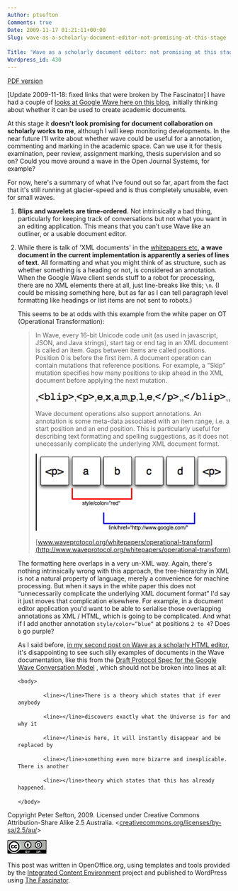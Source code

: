 ```yaml
---
Author: ptsefton
Comments: true
Date: 2009-11-17 01:21:11+00:00
Slug: wave-as-a-scholarly-document-editor-not-promising-at-this-stage

Title: 'Wave as a scholarly document editor: not promising at this stage'
Wordpress_id: 430
---
```


<div class="rendition-links">

<span class="pdf-rendition-link">[PDF
version](/wp-content/uploads/2009/11/wave3.pdf.pdf "View the printable version of this page")</span>

</div>

<div class="body">

<div>

[Update 2009-11-18: fixed links that were broken by The Fascinator]
I have had a couple of [looks at Google Wave here on this
blog](http://ptsefton.com/ptsefton/ptsefton+googlewave), initially
thinking about whether it can be used to create academic documents.

At this stage it **doesn't look promising for document collaboration on
scholarly works to me**, although I will keep monitoring developments.
In the near future I'll write about whether wave could be useful for a
annotation, commenting and marking in the academic space. Can we use it
for thesis examination, peer review, assignment marking, thesis
supervision and so on? Could you move around a wave in the Open Journal
Systems, for example?

For now, here's a summary of what I've found out so far, apart from the
fact that it's still running at glacier-speed and is thus completely
unusable, even for small waves.

1.  **Blips and wavelets are time-ordered.** Not intrinsically a bad
    thing, particularly for keeping track of conversations but not what
    you want in an editing application. This means that you can't use
    Wave like an outliner, or a usable document editor.

2.  While there is talk of 'XML documents' in the [whitepapers
    etc](http://www.waveprotocol.org/whitepapers/operational-transform),
    **a wave document in the current implementation is apparently a
    series of lines of text**. All formatting and what you might think
    of as structure, such as whether something is a heading or not, is
    considered an annotation. When the Google Wave client sends stuff to
    a robot for processing, there are no XML elements there at all, just
    line-breaks like this; `\n`. (I could be missing something here, but
    as far as I can tell paragraph level formatting like headings or
    list items are not sent to robots.)

    This seems to be at odds with this example from the white paper on
    OT (Operational Transformation):

    > In Wave, every 16-bit Unicode code unit (as used in javascript,
    > JSON, and Java strings), start tag or end tag in an XML document
    > is called an item. Gaps between items are called positions.
    > Position 0 is before the first item. A document operation can
    > contain mutations that reference positions. For example, a "Skip"
    > mutation specifies how many positions to skip ahead in the XML
    > document before applying the next mutation.
    >
    > <a name="graphics1"><!-- --></a>![graphics1](/wp-content/uploads/2009/11/wave3_files5d344c60.png.png)
    >
    > Wave document operations also support annotations. An annotation
    > is some meta-data associated with an item range, i.e. a start
    > position and an end position. This is particularly useful for
    > describing text formatting and spelling suggestions, as it does
    > not unecessarily complicate the underlying XML document format.
    >
    > <a name="graphics2"><!-- --></a>![graphics2](/wp-content/uploads/2009/11/wave3_filesc79b91f.png.png)
    >
    > [www.waveprotocol.org/whitepapers/operational-transform](http://www.waveprotocol.org/whitepapers/operational-transform)

    The formatting here overlaps in a very un-XML way. Again, there's
    nothing intrinsically wrong with this approach, the tree-hierarchy
    in XML is not a natural property of language, merely a convenience
    for machine processing. But when it says in the white paper this
    does not <span class="spCh spChx201c">“</span>unnecessarily
    complicate the underlying XML document format<span
    class="spCh spChx201d">”</span> I'd say it just moves that
    complication elsewhere. For example, in a document editor
    application you'd want to be able to serialise those overlapping
    annotations as XML / HTML, which is going to be complicated. And
    what if I add another annotation `style/color=”blue”` at positions
    `2 to 4`? Does `b` go purple?

    As I said before, [in my second post on Wave as a scholarly HTML
    editor](http://ptsefton.com/2009/11/02/a-bit-more-on-wave-as-a-scholarly-html-editor.htm),
    it's disappointing to see such silly examples of documents in the
    Wave documentation, like this from the [Draft Protocol Spec for the
    Google Wave Conversation
    Model](http://www.waveprotocol.org/draft-protocol-specs/wave-conversation-model)
    , which should not be broken into lines at all:

        <body>

                <line></line>There is a theory which states that if ever anybody

                <line></line>discovers exactly what the Universe is for and why it

                <line></line>is here, it will instantly disappear and be replaced by

                <line></line>something even more bizarre and inexplicable. There is another

                <line></line>theory which states that this has already happened.

        </body>

Copyright Peter Sefton, 2009. Licensed under Creative Commons
Attribution-Share Alike 2.5 Australia.
\<[creativecommons.org/licenses/by-sa/2.5/au/](http://creativecommons.org/licenses/by-sa/2.5/au/)\>

[<!-- -->![HTTP://DBPEDIA.ORG/SNORQL/?QUERY=SELECT+%3FRESOURCE%0D%0AWHERE+{+%0D%0A%3FRESOURCE+%3CHTTP%3A%2F%2FDBPEDIA.ORG%2FONTOLOGY%2FPERSON%2FBIRTHPLACE%3E+%3CHTTP%3A%2F%2FDBPEDIA.ORG%2FRESOURCE%2FSYDNEY%3E+%3B%0D%0A%3CHTTP%3A%2F%2FDBPEDIA.ORG%2FONTOLOGY%2FPERSON%](/wp-content/uploads/2009/11/wave3_filesm40ca94ba.png.png)](http://creativecommons.org/licenses/by-sa/2.5/au/)

This post was written in OpenOffice.org, using templates and tools
provided by the [Integrated Content Environment](http://ice.usq.edu.au/)
project and published to WordPress using [The
Fascinator](http://fascinator.usq.edu.au/desktop/desktop.htm).

</div>

</div>
